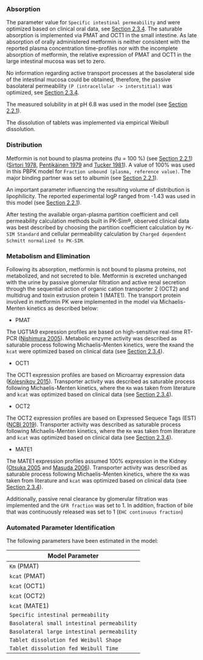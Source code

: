### Absorption<a id="model-parameters-and-assumptions-absorption"></a>

The parameter value for `Specific intestinal permeability` and were optimized based on clinical oral data, see [Section 2.3.4](#model-parameters-and-assumptions-identification). The saturable
absorption is implemented via PMAT and OCT1 in the small intestine. As late absorption of orally administered metformin is neither consistent with the reported plasma concentration time-profiles nor with the incomplete absorption of metformin, the relative expression of PMAT and OCT1 in the large intestinal mucosa was set to zero.

No information regarding active transport processes at the basolateral side of the intestinal mucosa could be obtained, therefore, the passive  basolateral permeability `(P (intracellular -> interstitial)` was optimized, see [Section 2.3.4](#model-parameters-and-assumptions-identification).

The measured solubility in at pH 6.8 was used in the model (see [Section 2.2.1](#invitro-and-physico-chemical-data)).

The dissolution of tablets was implemented via empirical Weibull dissolution. 

### Distribution<a id="model-parameters-and-assumptions-distribution"></a>

Metformin is not bound to plasma proteins (fu = 100 %) (see [Section 2.2.1](#invitro-and-physico-chemical-data)) ([Sirtori 1978](#5-references), [Pentikäinen 1979](#5-references) and [Tucker 1981](#5-references)). A value of 100% was used in this PBPK model for `Fraction unbound (plasma, reference value)`. The major binding partner was set to albumin (see [Section 2.2.1](#invitro-and-physico-chemical-data)).

An important parameter influencing the resulting volume of distribution is lipophilicity. The reported experimental logP ranged from -1.43 was used in this model (see [Section 2.2.1](#in-vitro-and-physicochemical-data)). 

After testing the available organ-plasma partition coefficient and cell permeability calculation methods built in PK-Sim®, observed clinical data was best described by choosing the partition coefficient calculation by `PK-SIM Standard` and cellular permeability calculation by `Charged dependent Schmitt normalized to PK-SIM`.

### Metabolism and Elimination<a id="model-parameters-and-assumptions-metabolism"></a>

Following its absorption, metformin is not bound to plasma proteins, not metabolized, and not secreted to bile. Metformin is excreted unchanged with the urine by passive glomerular filtration and active renal secretion through the sequential action of organic cation transporter 2 (OCT2) and multidrug and toxin extrusion protein 1 (MATE1).
The transport protein involved in metformin PK were implemented in the model via Michaelis-Menten kinetics as described below: 

* PMAT

The UGT1A9 expression profiles are based on high-sensitive real-time RT-PCR ([Nishimura 2005](#5-references)). Metabolic enzyme activity was described as saturable process following Michaelis-Menten kinetics, were the `Km`and the `kcat` were optimized based on clinical data (see [Section 2.3.4](#model-parameters-and-assumptions-identification)).

* OCT1

The OCT1 expression profiles are based on Microarray expression data ([Kolesnikov 2015](#5-references)). Transporter activity was described as saturable process following Michaelis-Menten kinetics, where the `Km` was taken from literature and `kcat` was optimized based on clinical data (see [Section 2.3.4](#model-parameters-and-assumptions-identification)).

* OCT2

The OCT2 expression profiles are based on Expressed Sequece Tags (EST) ([NCBI 2019](#5-references)). Transporter activity was described as saturable process following Michaelis-Menten kinetics, where the `Km` was taken from literature and `kcat` was optimized based on clinical data (see [Section 2.3.4](#model-parameters-and-assumptions-identification)).

* MATE1

The MATE1 expression profiles assumed 100% expression in the Kidney ([Otsuka 2005](#5-references) and [Masuda 2006](#5-references)). Transporter activity was described as saturable process following Michaelis-Menten kinetics, where the `Km` was taken from literature and `kcat` was optimized based on clinical data (see [Section 2.3.4](#model-parameters-and-assumptions-identification)).

Additionally, passive renal clearance by glomerular filtration was implemented and the `GFR fraction` was set to 1. In addition, fraction of bile that was continuously released was set to 1 (`EHC continuous fraction`)


### Automated Parameter Identification<a id="model-parameters-and-assumptions-identification"></a>

The following parameters have been estimated in the model:

| Model Parameter                |
| ------------------------------ | 
| `Km` (PMAT)             | 
| `kcat` (PMAT)             | 
| `kcat` (OCT1)            |
| `kcat` (OCT2)                    | 
| `kcat` (MATE1)                    | 
| `Specific intestinal permeability`| 
| `Basolateral small intestinal permeability`| 
| `Basolateral large intestinal permeability`| 
| `Tablet dissolution fed Weibull Shape`|
| `Tablet dissolution fed Weibull Time`|


 
